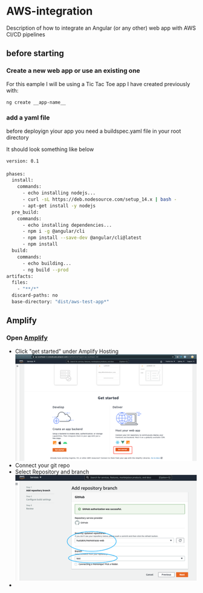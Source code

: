 # AWS-integration
Description of how to integrate an Angular (or any other) web app with AWS CI/CD pipelines

## before starting


### Create a new web app or use an existing one
For this eample I will be using a Tic Tac Toe app I have created previously with:
```sh
ng create __app-name__ 
```
### add a yaml file

before deployign yiour app you need a buildspec.yaml file in your root directory

It should look something like below
```sh
version: 0.1

phases:
  install:
    commands:
      - echo installing nodejs...
      - curl -sL https://deb.nodesource.com/setup_14.x | bash -
      - apt-get install -y nodejs
  pre_build:
    commands:
      - echo installing dependencies...
      - npm i -g @angular/cli
      - npm install --save-dev @angular/cli@latest
      - npm install
  build:
    commands:
      - echo building...
      - ng build --prod
artifacts:
  files:
    - "**/*"
  discard-paths: no
  base-directory: "dist/aws-test-app*"
```

## Amplify 
### Open [Amplify](https://console.aws.amazon.com/amplify/home)
- Click "get started" under Amplify Hosting ![get started](/amplify-get-start-app.png)
- Connect your git repo 
- Select Repository and branch ![connect](/connect-github-test-branch.png)
- 




